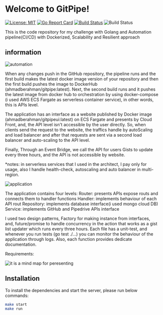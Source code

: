 # Welcome to GitPipe!
[![License: MIT](https://img.shields.io/badge/License-MIT-yellow.svg)](LICENSE) [![Go Report Card](https://goreportcard.com/badge/github.com/a-berahman/gitpipe)](https://goreportcard.com/report/github.com/a-berahman/gitpipe) [![Build Status](https://travis-ci.org/a-berahman/gitpipe.svg?branch=master)](https://travis-ci.org/github/a-berahman/gitpipe) ![Build Status](https://codebuild.eu-west-3.amazonaws.com/badges?uuid=eyJlbmNyeXB0ZWREYXRhIjoiNnEyMEo3N08rV0UrNithb0Yzank0OXdoc0Z0Q1E5aDlUN0ZpTXdWY0JRRFRIVkxWTFBrYlVXQm5wQXJvS2tPTTRLL2dnN05VaU5pM3FRYUhwUTZoY0g0PSIsIml2UGFyYW1ldGVyU3BlYyI6IjhhUHlHK2xEWFAzYVowaU0iLCJtYXRlcmlhbFNldFNlcmlhbCI6MX0%3D&branch=master)

This is the code repository for my challenge with Golang and Automation pipeline(CI/CD) with Dockerized, Scalability and Resilient  approach
## information

![automation](https://i.ibb.co/crwDYS1/CICD.jpg)

When any changes push in the GitHub repository, the pipeline runs and the first build makes the latest docker image version of your repository and then the first build pushes the image to DockerHub (ahmadberahman/gitpipe:latest). Next, the second build runs and it pushes the latest image from docker hub to orchestration by using docker-compose  (i used AWS ECS Fargate as serverless container service), in other words, this is APIs level.

The application has an interface as a website published by Docker image (ahmadberahman/gitpipeui:latest) on ECS Fargate and presents by Cloud Front, and, the API level isn't accessible by the user directly. So, when clients send the request to the website, the traffics handle by autoScaling and load balancer and after that requests are sent via a second load balancer and auto-scaling to the API level.

Finally, Through an Event Bridge, we call the API for users Gists to update every three hours, and the API is not accessible by website.

*notes: in serverless services that I used in the architect, I pay only for usage, also I handle health-check, autoscaling and auto balancer in multi-region.

![application](https://i.ibb.co/k4K1L1J/applicaiton.jpg)

The application contains four levels:
Router: presents APIs expose routs and connects them to handler functions
Handler: implements behaviour of each API rout
Repository: implements database interface(i used mongo cloud DB)
Service: implements GitHub and Pipedrive APIs interface

I used two design patterns, Factory for making instance from interfaces, and, future/promise to handle concurrency in the action that works as a gist list updater which runs every three hours.
Each file has a unit-test, and whenever you run tests (go test ./...)  you can monitor the behaviour of the application through logs. Also, each function provides dedicate documentation.

Requirements:

![it is a mind map for peresenting](https://i.ibb.co/z6H3X9F/mind-map.jpg)
## Installation
To install the dependencies and start the server, please run below commands:
```sh
make start
make run
```

